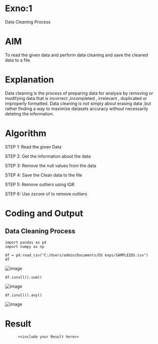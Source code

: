# Exno:1
Data Cleaning Process

# AIM
To read the given data and perform data cleaning and save the cleaned data to a file.

# Explanation
Data cleaning is the process of preparing data for analysis by removing or modifying data that is incorrect ,incompleted , irrelevant , duplicated or improperly formatted. Data cleaning is not simply about erasing data ,but rather finding a way to maximize datasets accuracy without necessarily deleting the information.

# Algorithm
STEP 1: Read the given Data

STEP 2: Get the information about the data

STEP 3: Remove the null values from the data

STEP 4: Save the Clean data to the file

STEP 5: Remove outliers using IQR

STEP 6: Use zscore of to remove outliers

# Coding and Output
## Data Cleaning Process
```
import pandas as pd
import numpy as np

df = pd.read_csv("C:/Users/admin/Documents/DS exps/SAMPLEIDS.csv")
df
```
![image](https://github.com/user-attachments/assets/4be44419-a186-417a-93ca-eab6fdf0a7c0)

```
df.isnull().sum()
```
![image](https://github.com/user-attachments/assets/3870ae66-54fa-4aad-9f8e-8ba32745e0f7)

```
df.isnull().any()
```
![image](https://github.com/user-attachments/assets/ce5885ef-8768-4ac4-b647-6f8e233e81ed)


# Result
          <<include your Result here>>
